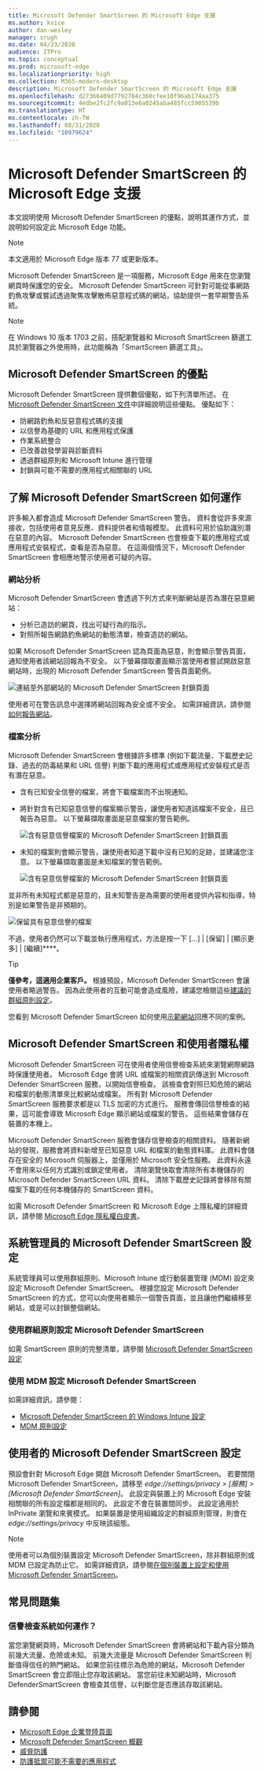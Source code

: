 ```yaml
---
title: Microsoft Defender SmartScreen 的 Microsoft Edge 支援
ms.author: kvice
author: dan-wesley
manager: srugh
ms.date: 04/23/2020
audience: ITPro
ms.topic: conceptual
ms.prod: microsoft-edge
ms.localizationpriority: high
ms.collection: M365-modern-desktop
description: Microsoft Defender SmartScreen 的 Microsoft Edge 支援
ms.openlocfilehash: d27366409d7792784c360cfee10f96ab174aa375
ms.sourcegitcommit: 4edbe2fc2fc9a013e6a0245aba485fcc5905539b
ms.translationtype: HT
ms.contentlocale: zh-TW
ms.lasthandoff: 08/31/2020
ms.locfileid: "10979624"
---
```

# Microsoft Defender SmartScreen 的 Microsoft Edge 支援

本文說明使用 Microsoft Defender SmartScreen 的優點，說明其運作方式，並說明如何設定此 Microsoft Edge 功能。

> [!NOTE]
> 本文適用於 Microsoft Edge 版本 77 或更新版本。

Microsoft Defender SmartScreen 是一項服務，Microsoft Edge 用來在您瀏覽網頁時保護您的安全。 Microsoft Defender SmartScreen 可針對可能從事網路釣魚攻擊或嘗試透過聚焦攻擊散佈惡意程式碼的網站，協助提供一套早期警告系統。

> [!NOTE]
> 在 Windows 10 版本 1703 之前，搭配瀏覽器和 Microsoft SmartScreen 篩選工具於瀏覽器之外使用時，此功能稱為「SmartScreen 篩選工具」。

## Microsoft Defender SmartScreen 的優點

Microsoft Defender SmartScreen 提供數個優點，如下列清單所述。 在 [Microsoft Defender SmartScreen 文件](https://docs.microsoft.com/windows/security/threat-protection/windows-defender-smartscreen/windows-defender-smartscreen-overview#benefits-of-windows-defender-smartscreen)中詳細說明這些優點。 優點如下：

- 防網路釣魚和反惡意程式碼的支援
- 以信譽為基礎的 URL 和應用程式保護
- 作業系統整合
- 已改善啟發學習與診斷資料
- 透過群組原則和 Microsoft Intune 進行管理
- 封鎖與可能不需要的應用程式相關聯的 URL

## 了解 Microsoft Defender SmartScreen 如何運作

許多輸入都會造成 Microsoft Defender SmartScreen 警告。 資料會從許多來源接收，包括使用者意見反應、資料提供者和情報模型。 此資料可用於協助識別潛在惡意的內容。 Microsoft Defender SmartScreen 也會檢查下載的應用程式或應用程式安裝程式，查看是否為惡意。 在這兩個情況下，Microsoft Defender SmartScreen 會相應地警示使用者可疑的內容。

### 網站分析

Microsoft Defender SmartScreen 會透過下列方式來判斷網站是否為潛在惡意網站：

- 分析已造訪的網頁，找出可疑行為的指示。
- 對照所報告網路釣魚網站的動態清單，檢查造訪的網站。

如果 Microsoft Defender SmartScreen 認為頁面為惡意，則會顯示警告頁面，通知使用者該網站回報為不安全。 以下螢幕擷取畫面顯示當使用者嘗試開啟惡意網站時，出現的 Microsoft Defender SmartScreen 警告頁面範例。

![連結至外部網站的 Microsoft Defender SmartScreen 封鎖頁面](media/microsoft-edge-security-smartscreen/microsoft-edge-smartscreen-warning.png)

使用者可在警告訊息中選擇將網站回報為安全或不安全。 如需詳細資訊，請參閱[如何報告網站](https://docs.microsoft.com/windows/security/threat-protection/windows-defender-smartscreen/windows-defender-smartscreen-set-individual-device#how-users-can-report-websites-as-safe-or-unsafe)。

### 檔案分析

Microsoft Defender SmartScreen 會根據許多標準 (例如下載流量、下載歷史記錄、過去的防毒結果和 URL 信譽) 判斷下載的應用程式或應用程式安裝程式是否有潛在惡意。

- 含有已知安全信譽的檔案，將會下載檔案而不出現通知。  
- 將針對含有已知惡意信譽的檔案顯示警告，讓使用者知道該檔案不安全，且已報告為惡意。 以下螢幕擷取畫面是惡意檔案的警告範例。

  ![含有惡意信譽檔案的 Microsoft Defender SmartScreen 封鎖頁面](media/microsoft-edge-security-smartscreen/ms-edge-smartscreen-known-malicious.png)

- 未知的檔案則會顯示警告，讓使用者知道下載中沒有已知的足跡，並建議您注意。 以下螢幕擷取畫面是未知檔案的警告範例。

  ![含有惡意信譽檔案的 Microsoft Defender SmartScreen 封鎖頁面](media/microsoft-edge-security-smartscreen/ms-edge-smartscreen-unknown-malicious.png)

並非所有未知程式都是惡意的，且未知警告是為需要的使用者提供內容和指導，特別是如果警告是非預期的。

  ![保留具有惡意信譽的檔案](media/microsoft-edge-security-smartscreen/ms-edge-smartscreen-unknown-malicious-keep.png)

不過，使用者仍然可以下載並執行應用程式，方法是按一下 [...] | [保留] | [顯示更多] | [繼續]****。

> [!TIP]
> **僅參考，這適用企業客戶。** 根據預設，Microsoft Defender SmartScreen 會讓使用者略過警告。 因為此使用者的互動可能會造成風險，建議您檢閱這些[建議的群組原則設定](https://docs.microsoft.com/windows/security/threat-protection/windows-defender-smartscreen/windows-defender-smartscreen-available-settings#recommended-group-policy-and-mdm-settings-for-your-organization)。

您看到 Microsoft Defender SmartScreen 如何使用[示範網站](https://demo.smartscreen.msft.net/)回應不同的案例。

## Microsoft Defender SmartScreen 和使用者隱私權

Microsoft Defender SmartScreen 可在使用者使用信譽檢查系統來瀏覽網際網路時保護使用者。 Microsoft Edge 會將 URL 或檔案的相關資訊傳送到 Microsoft Defender SmartScreen 服務，以開始信譽檢查。 該檢查會對照已知危險的網站和檔案的動態清單來比較網站或檔案。 所有對 Microsoft Defender SmartScreen 服務要求都是以 TLS 加密的方式進行。 服務會傳回信譽檢查的結果，這可能會導致 Microsoft Edge 顯示網站或檔案的警告。 這些結果會儲存在裝置的本機上。

Microsoft Defender SmartScreen 服務會儲存信譽檢查的相關資料。 隨著新網站的發現，服務會將資料新增至已知惡意 URL 和檔案的動態資料庫。 此資料會儲存在安全的 Microsoft 伺服器上，並僅用於 Microsoft 安全性服務。 此資料永遠不會用來以任何方式識別或鎖定使用者。 清除瀏覽快取會清除所有本機儲存的 Microsoft Defender SmartScreen URL 資料。 清除下載歷史記錄將會移除有關檔案下載的任何本機儲存的 SmartScreen 資料。

如需 Microsoft Defender SmartScreen 和 Microsoft Edge 上隱私權的詳細資訊，請參閱 [Microsoft Edge 隱私權白皮書](https://docs.microsoft.com/microsoft-edge/privacy-whitepaper#smartscreen)。

## 系統管理員的 Microsoft Defender SmartScreen 設定

系統管理員可以使用群組原則、Microsoft Intune 或行動裝置管理 (MDM) 設定來設定 Microsoft Defender SmartScreen。 根據您設定 Microsoft Defender SmartScreen 的方式，您可以向使用者顯示一個警告頁面，並且讓他們繼續移至網站，或是可以封鎖整個網站。

### 使用群組原則設定 Microsoft Defender SmartScreen

如需 SmartScreen 原則的完整清單，請參閱 [Microsoft Defender SmartScreen 設定](https://docs.microsoft.com/DeployEdge/microsoft-edge-policies#smartscreen-settings)

### 使用 MDM 設定 Microsoft Defender SmartScreen

如需詳細資訊，請參閱：

- [Microsoft Defender SmartScreen 的 Windows Intune 設定](https://docs.microsoft.com/mem/intune/protect/endpoint-protection-windows-10#windows-defender-smartscreen-settings)
- [MDM 原則設定](https://docs.microsoft.com/mem/intune/protect/endpoint-protection-windows-10#windows-defender-smartscreen-settings)

## 使用者的 Microsoft Defender SmartScreen 設定

預設會針對 Microsoft Edge 開啟 Microsoft Defender SmartScreen。 若要關閉 Microsoft Defender SmartScreen，請移至 *edge://settings/privacy > [服務] > [Microsoft Defender SmartScreen]*。 此設定與裝置上的 Microsoft Edge 安裝相關聯的所有設定檔都是相同的。 此設定不會在裝置間同步。 此設定適用於 InPrivate 瀏覽和來賓模式。 如果裝置是使用組織設定的群組原則管理，則會在 *edge://settings/privacy* 中反映該組態。

> [!NOTE]
> 使用者可以為個別裝置設定 Microsoft Defender SmartScreen，除非群組原則或 MDM 已設定為防止它。 如需詳細資訊，請參閱[在個別裝置上設定和使用 Microsoft Defender SmartScreen](https://docs.microsoft.com/windows/security/threat-protection/windows-defender-smartscreen/windows-defender-smartscreen-set-individual-device)。

## 常見問題集

### 信譽檢查系統如何運作？

當您瀏覽網頁時，Microsoft Defender SmartScreen 會將網站和下載內容分類為前幾大流量、危險或未知。 前幾大流量是 Microsoft Defender SmartScreen 判斷值得信任的熱門網站。 如果您前往標示為危險的網站，Microsoft Defender SmartScreen 會立即阻止您存取該網站。 當您前往未知網站時，Microsoft DefenderSmartScreen 會檢查其信譽，以判斷您是否應該存取該網站。

## 請參閱

- [Microsoft Edge 企業登陸頁面](https://aka.ms/EdgeEnterprise)
- [Microsoft Defender SmartScreen 概觀](https://docs.microsoft.com/windows/security/threat-protection/windows-defender-smartscreen/windows-defender-smartscreen-overview)
- [威脅防護](https://docs.microsoft.com/windows/security/threat-protection/index)
- [防護抵禦可能不需要的應用程式](https://docs.microsoft.com/DeployEdge/microsoft-edge-potentially-unwanted-apps)